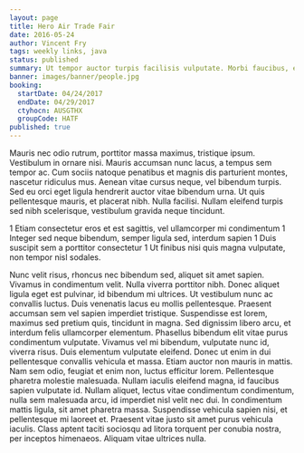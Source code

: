 ```yaml
---
layout: page
title: Hero Air Trade Fair
date: 2016-05-24
author: Vincent Fry
tags: weekly links, java
status: published
summary: Ut tempor auctor turpis facilisis vulputate. Morbi faucibus, enim.
banner: images/banner/people.jpg
booking:
  startDate: 04/24/2017
  endDate: 04/29/2017
  ctyhocn: AUSGTHX
  groupCode: HATF
published: true
---
```

Mauris nec odio rutrum, porttitor massa maximus, tristique ipsum. Vestibulum in ornare nisi. Mauris accumsan nunc lacus, a tempus sem tempor ac. Cum sociis natoque penatibus et magnis dis parturient montes, nascetur ridiculus mus. Aenean vitae cursus neque, vel bibendum turpis. Sed eu orci eget ligula hendrerit auctor vitae bibendum urna. Ut quis pellentesque mauris, et placerat nibh. Nulla facilisi. Nullam eleifend turpis sed nibh scelerisque, vestibulum gravida neque tincidunt.

1 Etiam consectetur eros et est sagittis, vel ullamcorper mi condimentum
1 Integer sed neque bibendum, semper ligula sed, interdum sapien
1 Duis suscipit sem a porttitor consectetur
1 Ut finibus nisi quis magna vulputate, non tempor nisl sodales.

Nunc velit risus, rhoncus nec bibendum sed, aliquet sit amet sapien. Vivamus in condimentum velit. Nulla viverra porttitor nibh. Donec aliquet ligula eget est pulvinar, id bibendum mi ultrices. Ut vestibulum nunc ac convallis luctus. Duis venenatis lacus eu mollis pellentesque. Praesent accumsan sem vel sapien imperdiet tristique. Suspendisse est lorem, maximus sed pretium quis, tincidunt in magna. Sed dignissim libero arcu, et interdum felis ullamcorper elementum. Phasellus bibendum elit vitae purus condimentum vulputate. Vivamus vel mi bibendum, vulputate nunc id, viverra risus. Duis elementum vulputate eleifend.
Donec ut enim in dui pellentesque convallis vehicula et massa. Etiam auctor non mauris in mattis. Nam sem odio, feugiat et enim non, luctus efficitur lorem. Pellentesque pharetra molestie malesuada. Nullam iaculis eleifend magna, id faucibus sapien vulputate id. Nullam aliquet, lectus vitae condimentum condimentum, nulla sem malesuada arcu, id imperdiet nisl velit nec dui. In condimentum mattis ligula, sit amet pharetra massa. Suspendisse vehicula sapien nisi, et pellentesque mi laoreet et. Praesent vitae justo sit amet purus vehicula iaculis. Class aptent taciti sociosqu ad litora torquent per conubia nostra, per inceptos himenaeos. Aliquam vitae ultrices nulla.
